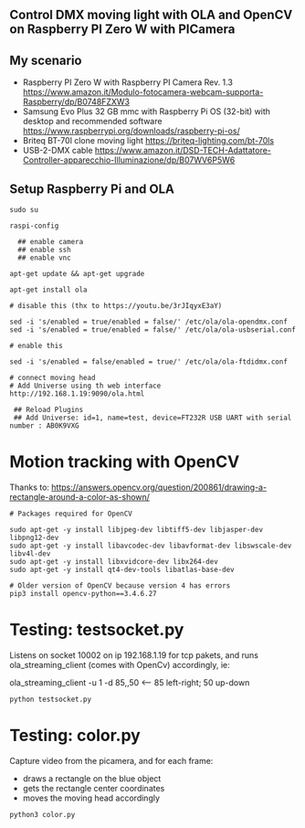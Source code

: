## Control DMX moving light with OLA and OpenCV on Raspberry PI Zero W with PICamera

## My scenario

- Raspberry PI Zero W with Raspberry PI Camera Rev. 1.3 https://www.amazon.it/Modulo-fotocamera-webcam-supporta-Raspberry/dp/B0748FZXW3
- Samsung Evo Plus 32 GB mmc with Raspberry Pi OS (32-bit) with desktop and recommended software  https://www.raspberrypi.org/downloads/raspberry-pi-os/
- Briteq BT-70l clone moving light https://briteq-lighting.com/bt-70ls
- USB-2-DMX cable https://www.amazon.it/DSD-TECH-Adattatore-Controller-apparecchio-Illuminazione/dp/B07WV6P5W6

## Setup Raspberry Pi and OLA

```
sudo su

raspi-config

  ## enable camera
  ## enable ssh
  ## enable vnc

apt-get update && apt-get upgrade

apt-get install ola

# disable this (thx to https://youtu.be/3rJIqyxE3aY)

sed -i 's/enabled = true/enabled = false/' /etc/ola/ola-opendmx.conf
sed -i 's/enabled = true/enabled = false/' /etc/ola/ola-usbserial.conf

# enable this

sed -i 's/enabled = false/enabled = true/' /etc/ola/ola-ftdidmx.conf

# connect moving head
# Add Universe using th web interface http://192.168.1.19:9090/ola.html

 ## Reload Plugins
 ## Add Universe: id=1, name=test, device=FT232R USB UART with serial number : AB0K9VXG

```

# Motion tracking with OpenCV

Thanks to: https://answers.opencv.org/question/200861/drawing-a-rectangle-around-a-color-as-shown/

```
# Packages required for OpenCV

sudo apt-get -y install libjpeg-dev libtiff5-dev libjasper-dev libpng12-dev
sudo apt-get -y install libavcodec-dev libavformat-dev libswscale-dev libv4l-dev
sudo apt-get -y install libxvidcore-dev libx264-dev
sudo apt-get -y install qt4-dev-tools libatlas-base-dev

# Older version of OpenCV because version 4 has errors
pip3 install opencv-python==3.4.6.27
```

# Testing: testsocket.py

Listens on socket 10002 on ip 192.168.1.19 for tcp pakets, and runs ola_streaming_client (comes with OpenCv) accordingly, ie:

ola_streaming_client -u 1 -d 85,,50  <-- 85 left-right; 50 up-down

```
python testsocket.py
```

# Testing: color.py

Capture video from the picamera, and for each frame:
 - draws a rectangle on the blue object
 - gets the rectangle center coordinates
 - moves the moving head accordingly
```
python3 color.py
```
